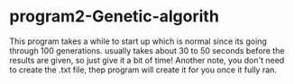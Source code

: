 # program2-Genetic-algorith
This program takes a while to start up which is normal since its going through 100 generations. usually takes about 30 to 50 seconds before the results are given, so just give it a bit of time! Another note, you don't need to create the .txt file, thep program will create it for you once it fully ran.
